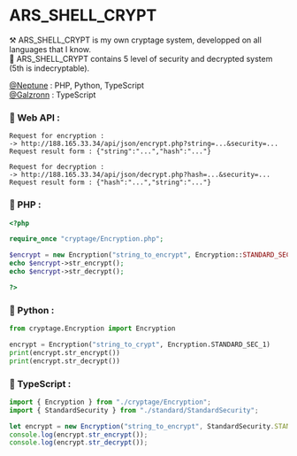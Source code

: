 # ARS_SHELL_CRYPT

⚒ ARS_SHELL_CRYPT is my own cryptage system, developped on all languages that I know.  
🔐 ARS_SHELL_CRYPT contains 5 level of security and decrypted system (5th is indecryptable).  


[@Neptune](https://github.com/Neptune-Dev) : PHP, Python, TypeScript  
[@Galzronn](https://github.com/Galzronn) : TypeScript
  
### 📌 Web API :
```
Request for encryption :  
-> http://188.165.33.34/api/json/encrypt.php?string=...&security=...  
Request result form : {"string":"...","hash":"..."}  
  
Request for decryption :  
-> http://188.165.33.34/api/json/decrypt.php?hash=...&security=...  
Request result form : {"hash":"...","string":"..."}
```

### 📌 PHP :
```php
<?php

require_once "cryptage/Encryption.php";

$encrypt = new Encryption("string_to_encrypt", Encryption::STANDARD_SEC_1);
echo $encrypt->str_encrypt();
echo $encrypt->str_decrypt();

?>
```
  
### 📌 Python :  
```python
from cryptage.Encryption import Encryption

encrypt = Encryption("string_to_crypt", Encryption.STANDARD_SEC_1)
print(encrypt.str_encrypt())
print(encrypt.str_decrypt())
```
  
### 📌 TypeScript :
```typescript
import { Encryption } from "./cryptage/Encryption";
import { StandardSecurity } from "./standard/StandardSecurity";

let encrypt = new Encryption("string_to_encrypt", StandardSecurity.STANDARD_SEC_1);
console.log(encrypt.str_encrypt());
console.log(encrypt.str_decrypt());
```

